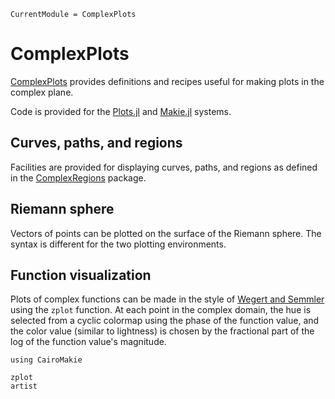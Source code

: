 ```@meta
CurrentModule = ComplexPlots
```
# ComplexPlots

[ComplexPlots](https://github.com/tobydriscoll/ComplexPlots.jl) provides definitions and recipes useful for making plots in the complex plane. 

Code is provided for the [Plots.jl](https://docs.juliaplots.org/stable/) and [Makie.jl](https://docs.makie.org/stable/) systems. 

## Curves, paths, and regions

Facilities are provided for displaying curves, paths, and regions as defined in the [ComplexRegions](https://complexvariables.github.io/ComplexRegions.jl/stable/) package. 

## Riemann sphere

Vectors of points can be plotted on the surface of the Riemann sphere. The syntax is different for the two plotting environments.

## Function visualization

Plots of complex functions can be made in the style of [Wegert and Semmler](http://arxiv.org/abs/1007.2295) using the `zplot` function. At each point in the complex domain, the hue is selected from a cyclic colormap using the phase of the function value, and the color value (similar to lightness) is chosen by the fractional part of the log of the function value's magnitude.

```@setup
using CairoMakie
```

```@docs
zplot
artist
```
